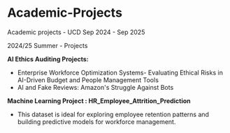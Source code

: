 # Academic-Projects
Academic projects - UCD Sep 2024 - Sep 2025

2024/25 Summer - Projects

**AI Ethics Auditing Projects:**
- Enterprise Workforce Optimization Systems- Evaluating Ethical Risks in AI-Driven Budget and People Management Tools
- AI and Fake Reviews: Amazon's Struggle Against Bots

**Machine Learning Project :  HR_Employee_Attrition_Prediction**
- This dataset is ideal for exploring employee retention patterns and building predictive models for workforce management.
